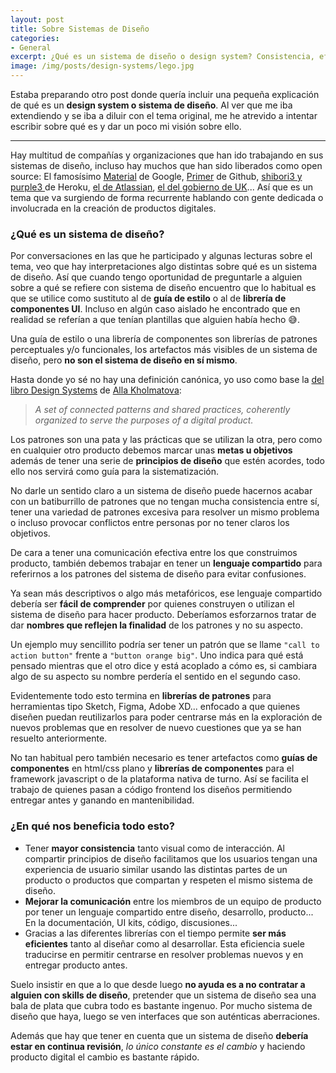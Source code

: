 ```yaml
---
layout: post
title: Sobre Sistemas de Diseño
categories:
- General
excerpt: ¿Qué es un sistema de diseño o design system? Consistencia, eficiencia, y mejorar la comunicación dentro del equipo son sus principales beneficios
image: /img/posts/design-systems/lego.jpg
---
```


Estaba preparando otro post donde quería incluir una pequeña explicación de qué es un **design system o sistema de diseño**. Al ver que me iba extendiendo y se iba a diluir con el tema original, me he atrevido a intentar escribir sobre qué es y dar un poco mi visión sobre ello.

---

Hay multitud de compañías y organizaciones que han ido trabajando en sus sistemas de diseño, incluso hay muchos que han sido liberados como open source: El famosísimo [Material](https://material.io/) de Google, [Primer](https://primer.style/) de Github, [shibori3 y purple3 ](https://design.herokai.com/) de Heroku, [el de Atlassian](https://atlassian.design/), [el del gobierno de UK](https://design-system.service.gov.uk/)... Así que es un tema que va surgiendo de forma recurrente hablando con gente dedicada o involucrada en la creación de productos digitales.

### ¿Qué es un sistema de diseño?

Por conversaciones en las que he participado y algunas lecturas sobre el tema, veo que hay interpretaciones algo distintas sobre qué es un sistema de diseño.
Así que cuando tengo oportunidad de preguntarle a alguien sobre a qué se refiere con sistema de diseño encuentro que lo habitual es que se utilice como sustituto al de **guía de estilo** o al de **librería de componentes UI**. Incluso en algún caso aislado he encontrado que en realidad se referían a que tenían plantillas que alguien había hecho 😅.

Una guía de estilo o una librería de componentes son librerías de patrones perceptuales y/o funcionales, los artefactos más visibles de un sistema de diseño, pero **no son el sistema de diseño en sí mismo**.

Hasta donde yo sé no hay una definición canónica, yo uso como base la [del libro Design Systems](https://designsystemsbook.com/) de [Alla Kholmatova](http://craftui.com/):

> *A set of connected patterns and shared practices, coherently organized to serve the purposes of a digital product.*

Los patrones son una pata y las prácticas que se utilizan la otra, pero como en cualquier otro producto debemos marcar unas **metas u objetivos** además de tener una serie de **principios de diseño** que estén acordes, todo ello nos servirá como guía para la sistematización.

No darle un sentido claro a un sistema de diseño puede hacernos acabar con un batiburrillo de patrones que no tengan mucha consistencia entre sí, tener una variedad de patrones excesiva para resolver un mismo problema o incluso provocar conflictos entre personas por no tener claros los objetivos.

De cara a tener una comunicación efectiva entre los que construimos producto, también debemos trabajar en tener un **lenguaje compartido** para referirnos a los patrones del sistema de diseño para evitar confusiones.

Ya sean más descriptivos o algo más metafóricos, ese lenguaje compartido debería ser **fácil de comprender** por quienes construyen o utilizan el sistema de diseño para hacer producto. Deberíamos esforzarnos tratar de dar **nombres que reflejen la finalidad** de los patrones y no su aspecto.

Un ejemplo muy sencillito podría ser tener un patrón que se llame `"call to action button"` frente a `"button orange big"`. Uno indica para qué está pensado mientras que el otro dice y está acoplado a cómo es, si cambiara algo de su aspecto su nombre perdería el sentido en el segundo caso.

Evidentemente todo esto termina en **librerías de patrones** para herramientas tipo Sketch, Figma, Adobe XD... enfocado a que quienes diseñen puedan reutilizarlos para poder centrarse más en la exploración de nuevos problemas que en resolver de nuevo cuestiones que ya se han resuelto anteriormente.

No tan habitual pero también necesario es tener artefactos como **guías de componentes** en html/css plano y **librerías de componentes** para el framework javascript o de la plataforma nativa de turno. Así se facilita el trabajo de quienes pasan a código frontend los diseños permitiendo entregar antes y ganando en mantenibilidad.

### ¿En qué nos beneficia todo esto?

- Tener **mayor consistencia** tanto visual como de interacción. Al compartir principios de diseño facilitamos que los usuarios tengan una experiencia de usuario similar usando las distintas partes de un producto o productos que compartan y respeten el mismo sistema de diseño.
- **Mejorar la comunicación** entre los miembros de un equipo de producto por tener un lenguaje compartido entre diseño, desarrollo, producto... En la documentación, UI kits, código, discusiones...
- Gracias a las diferentes librerías con el tiempo permite **ser más eficientes** tanto al diseñar como al desarrollar. Esta eficiencia suele traducirse en permitir centrarse en resolver problemas nuevos y en entregar producto antes.

Suelo insistir en que a lo que desde luego **no ayuda es a no contratar a alguien con skills de diseño**, pretender que un sistema de diseño sea una bala de plata que cubra todo es bastante ingenuo. Por mucho sistema de diseño que haya, luego se ven interfaces que son auténticas aberraciones.

Además que hay que tener en cuenta que un sistema de diseño **debería estar en continua revisión**, *lo único constante es el cambio* y haciendo producto digital el cambio es bastante rápido.
